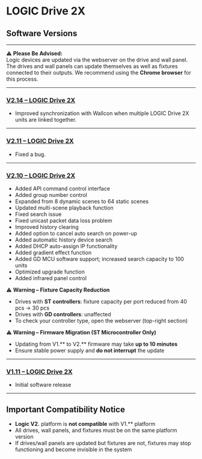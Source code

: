 # LOGIC Drive 2X

## Software Versions

---

⚠️ **Please Be Advised:**  
Logic devices are updated via the webserver on the drive and wall panel. The drives and wall panels can update themselves as well as fixtures connected to their outputs. We recommend using the **Chrome browser** for this process.  

---

### [V2.14 – LOGIC Drive 2X](https://github.com/CHAUVET-ILUMINARC/LOGICDRIVE2X/blob/f10fdb7eb758033734ed36db20567427276619d6/firmware/V2.14_250507.zip)  
- Improved synchronization with Wallcon when multiple LOGIC Drive 2X units are linked together.  

---

### [V2.11 – LOGIC Drive 2X](https://github.com/CHAUVET-ILUMINARC/LOGICDRIVE2X/blob/7eb3b56d28cbc827d1dc01139779bd22e7eeb329/firmware/V2.11_241009.zip)  
- Fixed a bug.  

---

### [V2.10 – LOGIC Drive 2X](https://github.com/CHAUVET-ILUMINARC/LOGICDRIVE2X/blob/e22260eed2113e39ece7b5eba9544171aec7b2e3/firmware/V2.10_240826.zip)  
- Added API command control interface  
- Added group number control  
- Expanded from 8 dynamic scenes to 64 static scenes  
- Updated multi-scene playback function  
- Fixed search issue  
- Fixed unicast packet data loss problem  
- Improved history clearing  
- Added option to cancel auto search on power-up  
- Added automatic history device search  
- Added DHCP auto-assign IP functionality  
- Added gradient effect function  
- Added GD MCU software support; increased search capacity to 100 units  
- Optimized upgrade function  
- Added infrared panel control  

⚠️ **Warning – Fixture Capacity Reduction**  
- Drives with **ST controllers**: fixture capacity per port reduced from 40 pcs → 30 pcs  
- Drives with **GD controllers**: unaffected  
- To check your controller type, open the webserver (top-right section)  

⚠️ **Warning – Firmware Migration (ST Microcontroller Only)**  
- Updating from V1.** to V2.** firmware may take **up to 10 minutes**  
- Ensure stable power supply and **do not interrupt** the update  

---

### [V1.11 – LOGIC Drive 2X](https://github.com/CHAUVET-ILUMINARC/LOGICDRIVE2X/blob/e22260eed2113e39ece7b5eba9544171aec7b2e3/firmware/V1.11_221129.zip)  
- Initial software release  

---

## Important Compatibility Notice  
- **Logic V2.** platform is **not compatible** with V1.** platform  
- All drives, wall panels, and fixtures must be on the same platform version  
- If drives/wall panels are updated but fixtures are not, fixtures may stop functioning and become invisible in the system  
